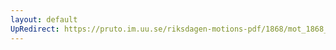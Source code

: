 ```yaml
---
layout: default
UpRedirect: https://pruto.im.uu.se/riksdagen-motions-pdf/1868/mot_1868__ak__98.pdf
---
```

